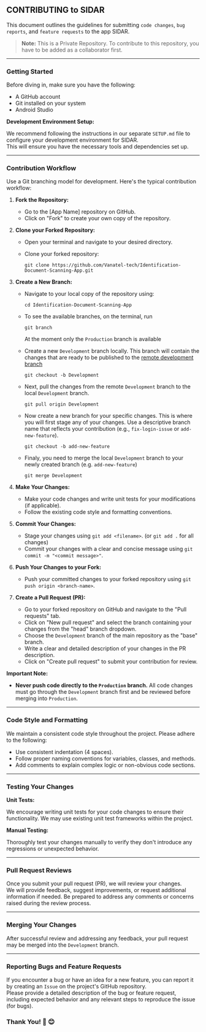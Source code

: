 ## CONTRIBUTING to SIDAR

This document outlines the guidelines for submitting `code changes`, `bug reports`, and `feature requests` to the app SIDAR.

> **Note:** This is a Private Repository. To contribute to this repository, you have to be added as a collaborator first.
---
### Getting Started

Before diving in, make sure you have the following:

* A GitHub account
* Git installed on your system
* Android Studio

**Development Environment Setup:**

We recommend following the instructions in our separate `SETUP.md` file to configure your development environment for SIDAR. <br>This will ensure you have the necessary tools and dependencies set up.

---
### Contribution Workflow
Use a Git branching model for development. Here's the typical contribution workflow:

1. **Fork the Repository:**
   - Go to the [App Name] repository on GitHub.
   - Click on "Fork" to create your own copy of the repository.

2. **Clone your Forked Repository:**
   - Open your terminal and navigate to your desired directory.
   - Clone your forked repository:
     
     ```
     git clone https://github.com/Vanatel-tech/Identification-Document-Scanning-App.git
     ```

3. **Create a New Branch:**
   - Navigate to your local copy of the repository using:
     
      ```
     cd Identification-Document-Scanning-App
      ```
   - To see the available branches, on the terminal, run
     ```
     git branch
     ```
     At the moment only the `Production` branch is available

   - Create a new `Development` branch locally. This branch will contain the changes that are ready to be published to the [remote development branch](https://github.com/Vanatel-tech/Identification-Document-Scanning-App/tree/Development)
     ```
     git checkout -b Development
     ```
   - Next, pull the changes from the remote `Development` branch to the local `Development` branch.
     ```
     git pull origin Development
     ```
     
   - Now create a new branch for your specific changes. This is where you will first stage any of your changes. Use a descriptive branch name that reflects your contribution (e.g., `fix-login-issue` or `add-new-feature`).

     ```
     git checkout -b add-new-feature
     ```
   - Finaly, you need to merge the local `Development` branch to your newly created branch (e.g. `add-new-feature`)
     ```
     git merge Development
     ```

      
4. **Make Your Changes:**
   - Make your code changes and write unit tests for your modifications (if applicable).
   - Follow the existing code style and formatting conventions.

5. **Commit Your Changes:**
   - Stage your changes using `git add <filename>`. (or `git add .` for all changes)
   - Commit your changes with a clear and concise message using `git commit -m "<commit message>"`.

6. **Push Your Changes to your Fork:**
   - Push your committed changes to your forked repository using `git push origin <branch-name>`.

7. **Create a Pull Request (PR):**
   - Go to your forked repository on GitHub and navigate to the "Pull requests" tab.
   - Click on "New pull request" and select the branch containing your changes from the "head" branch dropdown.
   - Choose the `Development` branch of the main repository as the "base" branch.
   - Write a clear and detailed description of your changes in the PR description.
   - Click on "Create pull request" to submit your contribution for review.

**Important Note:**

* **Never push code directly to the `Production` branch.** All code changes must go through the `Development` branch first and be reviewed before merging into `Production`.

---
### Code Style and Formatting

We maintain a consistent code style throughout the project. Please adhere to the following:

* Use consistent indentation (4 spaces).
* Follow proper naming conventions for variables, classes, and methods.
* Add comments to explain complex logic or non-obvious code sections.

---
### Testing Your Changes

**Unit Tests:**

We encourage writing unit tests for your code changes to ensure their functionality. We may use existing unit test frameworks within the project.

**Manual Testing:**

Thoroughly test your changes manually to verify they don't introduce any regressions or unexpected behavior.

---
### Pull Request Reviews

Once you submit your pull request (PR), we will review your changes. <br>We will provide feedback, suggest improvements, or request additional information if needed. Be prepared to address any comments or concerns raised during the review process.

---
### Merging Your Changes

After successful review and addressing any feedback, your pull request may be merged into the `Development` branch. 

---
### Reporting Bugs and Feature Requests

If you encounter a bug or have an idea for a new feature, you can report it by creating an `Issue` on the project's GitHub repository. <br>Please provide a detailed description of the bug or feature request, including expected behavior and any relevant steps to reproduce the issue (for bugs).

### Thank You! 🙏 😊 


